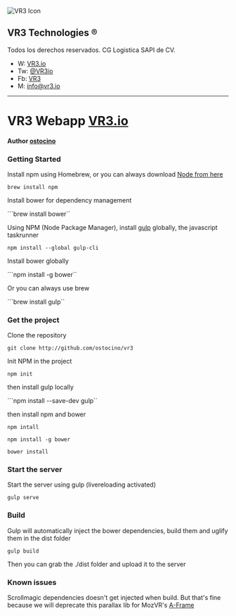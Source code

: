 ![VR3 Icon](http://vr3.io/img/vr3_64.png)

## VR3 Technologies ® 
Todos los derechos reservados.
CG Logistica SAPI de CV.

* W: [VR3.io](http://vr3.io) 
* Tw: [@VR3io](http://twitter.com/vr3io)
* Fb: [VR3](http://facebook/vectorthree)
* M: [info@vr3.io](info@vr3.io)

---

# VR3 Webapp [VR3.io](http://vr3.io)

#### Author [ostocino](http://twitter.com/ostocino)

### Getting Started

Install npm using Homebrew, or you can always download [Node from here](https://nodejs.org/en/)

```brew install npm```

Install bower for dependency management

```brew install bower``

Using NPM (Node Package Manager), install [gulp](http://gulpjs.com/) globally, the javascript taskrunner

```npm install --global gulp-cli```

Install bower globally

```npm install -g bower``

Or you can always use brew

```brew install gulp``

### Get the project

Clone the repository

```git clone http://github.com/ostocino/vr3```

Init NPM in the project

```npm init```

then install gulp locally

```npm install --save-dev gulp``

then install npm and bower

```npm intall```

```npm install -g bower```

```bower install```

### Start the server

Start the server using gulp (livereloading activated)

```gulp serve```

### Build

Gulp will automatically inject the bower dependencies, build them and uglify them in the dist folder

```gulp build```

Then you can grab the ./dist folder and upload it to the server

### Known issues

Scrollmagic dependencies doesn't get injected when build. But that's fine because we will deprecate this parallax lib for MozVR's [A-Frame](http://aframe.io)




